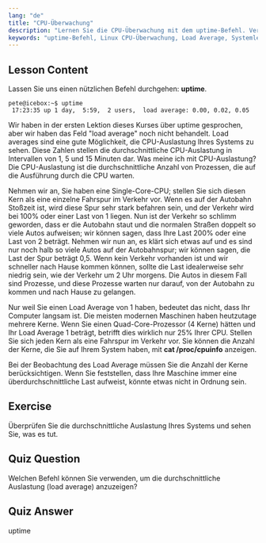 ```yaml
---
lang: "de"
title: "CPU-Überwachung"
description: "Lernen Sie die CPU-Überwachung mit dem uptime-Befehl. Verstehen Sie Load Average, CPU-Auslastung und wie Sie die Systemleistung für Linux-Anfänger interpretieren."
keywords: "uptime-Befehl, Linux CPU-Überwachung, Load Average, Systemleistung, Linux-Tutorial, Anfängerleitfaden"
---
```


## Lesson Content

Lassen Sie uns einen nützlichen Befehl durchgehen: **uptime**.

```
pete@icebox:~$ uptime
 17:23:35 up 1 day,  5:59,  2 users,  load average: 0.00, 0.02, 0.05
```

Wir haben in der ersten Lektion dieses Kurses über uptime gesprochen, aber wir haben das Feld "load average" noch nicht behandelt. Load averages sind eine gute Möglichkeit, die CPU-Auslastung Ihres Systems zu sehen. Diese Zahlen stellen die durchschnittliche CPU-Auslastung in Intervallen von 1, 5 und 15 Minuten dar. Was meine ich mit CPU-Auslastung? Die CPU-Auslastung ist die durchschnittliche Anzahl von Prozessen, die auf die Ausführung durch die CPU warten.

Nehmen wir an, Sie haben eine Single-Core-CPU; stellen Sie sich diesen Kern als eine einzelne Fahrspur im Verkehr vor. Wenn es auf der Autobahn Stoßzeit ist, wird diese Spur sehr stark befahren sein, und der Verkehr wird bei 100% oder einer Last von 1 liegen. Nun ist der Verkehr so schlimm geworden, dass er die Autobahn staut und die normalen Straßen doppelt so viele Autos aufweisen; wir können sagen, dass Ihre Last 200% oder eine Last von 2 beträgt. Nehmen wir nun an, es klärt sich etwas auf und es sind nur noch halb so viele Autos auf der Autobahnspur; wir können sagen, die Last der Spur beträgt 0,5. Wenn kein Verkehr vorhanden ist und wir schneller nach Hause kommen können, sollte die Last idealerweise sehr niedrig sein, wie der Verkehr um 2 Uhr morgens. Die Autos in diesem Fall sind Prozesse, und diese Prozesse warten nur darauf, von der Autobahn zu kommen und nach Hause zu gelangen.

Nur weil Sie einen Load Average von 1 haben, bedeutet das nicht, dass Ihr Computer langsam ist. Die meisten modernen Maschinen haben heutzutage mehrere Kerne. Wenn Sie einen Quad-Core-Prozessor (4 Kerne) hätten und Ihr Load Average 1 beträgt, betrifft dies wirklich nur 25% Ihrer CPU. Stellen Sie sich jeden Kern als eine Fahrspur im Verkehr vor. Sie können die Anzahl der Kerne, die Sie auf Ihrem System haben, mit **cat /proc/cpuinfo** anzeigen.

Bei der Beobachtung des Load Average müssen Sie die Anzahl der Kerne berücksichtigen. Wenn Sie feststellen, dass Ihre Maschine immer eine überdurchschnittliche Last aufweist, könnte etwas nicht in Ordnung sein.

## Exercise

Überprüfen Sie die durchschnittliche Auslastung Ihres Systems und sehen Sie, was es tut.

## Quiz Question

Welchen Befehl können Sie verwenden, um die durchschnittliche Auslastung (load average) anzuzeigen?

## Quiz Answer

uptime
